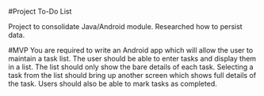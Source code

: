 #Project To-Do List

Project to consolidate Java/Android module. Researched how to persist data.

#MVP
You are required to write an Android app which will allow the user to maintain a task list. The user should be able to enter tasks and display them in a list. The list should only show the bare details of each task. Selecting a task from the list should bring up another screen which shows full details of the task. Users should also be able to mark tasks as completed.

